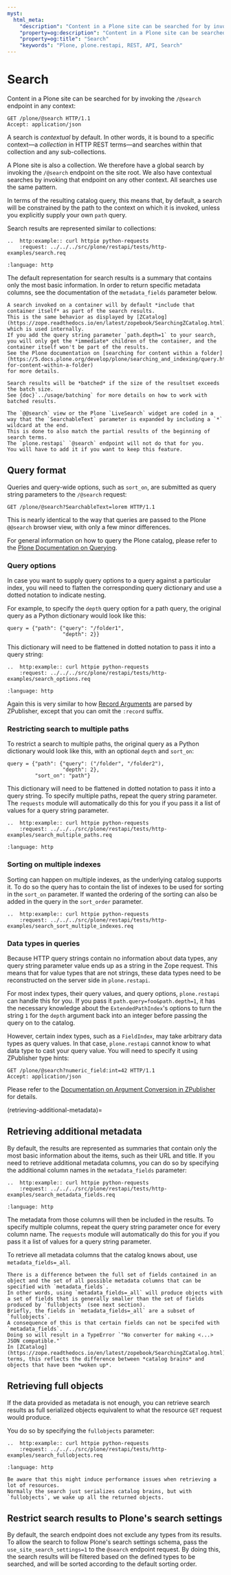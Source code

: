 ```yaml
---
myst:
  html_meta:
    "description": "Content in a Plone site can be searched for by invoking the /@search endpoint in any context."
    "property=og:description": "Content in a Plone site can be searched for by invoking the /@search endpoint in any context."
    "property=og:title": "Search"
    "keywords": "Plone, plone.restapi, REST, API, Search"
---
```


# Search

Content in a Plone site can be searched for by invoking the `/@search` endpoint in any context:

```http
GET /plone/@search HTTP/1.1
Accept: application/json
```

A search is *contextual* by default.
In other words, it is bound to a specific context—a *collection* in HTTP REST terms—and searches within that collection and any sub-collections.

A Plone site is also a collection.
We therefore have a global search by invoking the `/@search` endpoint on the site root.
We also have contextual searches by invoking that endpoint on any other context.
All searches use the same pattern.

In terms of the resulting catalog query, this means that, by default, a search will be constrained by the path to the context on which it is invoked, unless you explicitly supply your own `path` query.

Search results are represented similar to collections:

```{eval-rst}
..  http:example:: curl httpie python-requests
    :request: ../../../src/plone/restapi/tests/http-examples/search.req
```

```{literalinclude} ../../../src/plone/restapi/tests/http-examples/search.resp
:language: http
```

The default representation for search results is a summary that contains only the most basic information.
In order to return specific metadata columns, see the documentation of the `metadata_fields` parameter below.

```{note}
A search invoked on a container will by default *include that container itself* as part of the search results.
This is the same behavior as displayed by [ZCatalog](https://zope.readthedocs.io/en/latest/zopebook/SearchingZCatalog.html), which is used internally.
If you add the query string parameter `path.depth=1` to your search, you will only get the *immediate* children of the container, and the container itself won't be part of the results.
See the Plone documentation on [searching for content within a folder](https://5.docs.plone.org/develop/plone/searching_and_indexing/query.html#searching-for-content-within-a-folder)
for more details.
```

```{note}
Search results will be *batched* if the size of the resultset exceeds the batch size.
See {doc}`../usage/batching` for more details on how to work with batched results.
```

```{warning}
The `@@search` view or the Plone `LiveSearch` widget are coded in a way that the `SearchableText` parameter is expanded by including a `*` wildcard at the end.
This is done to also match the partial results of the beginning of search terms.
The `plone.restapi` `@search` endpoint will not do that for you.
You will have to add it if you want to keep this feature.
```

## Query format

Queries and query-wide options, such as `sort_on`, are submitted as query string parameters to the `/@search` request:

```http
GET /plone/@search?SearchableText=lorem HTTP/1.1
```

This is nearly identical to the way that queries are passed to the Plone `@@search` browser view, with only a few minor differences.

For general information on how to query the Plone catalog, please refer to the [Plone Documentation on Querying](https://5.docs.plone.org/develop/plone/searching_and_indexing/query.html).

### Query options

In case you want to supply query options to a query against a particular index, you will need to flatten the corresponding query dictionary and use a dotted notation to indicate nesting.

For example, to specify the `depth` query option for a path query, the original query as a Python dictionary would look like this:

```
query = {"path": {"query": "/folder1",
                  "depth": 2}}
```

This dictionary will need to be flattened in dotted notation to pass it into a query string:

```{eval-rst}
..  http:example:: curl httpie python-requests
    :request: ../../../src/plone/restapi/tests/http-examples/search_options.req
```

```{literalinclude} ../../../src/plone/restapi/tests/http-examples/search_options.resp
:language: http
```

Again this is very similar to how [Record Arguments](https://zope.readthedocs.io/en/latest/zdgbook/ObjectPublishing.html#an-aggregator-in-detail-the-record-argument) are parsed by ZPublisher, except that you can omit the `:record` suffix.

### Restricting search to multiple paths

To restrict a search to multiple paths, the original query as a Python dictionary would look like this, with an optional `depth` and `sort_on`:

```
query = {"path": {"query": ("/folder", "/folder2"),
                  "depth": 2},
         "sort_on": "path"}
```

This dictionary will need to be flattened in dotted notation to pass it into a query string.
To specify multiple paths, repeat the query string parameter.
The `requests` module will automatically do this for you if you pass it a list of values for a query string parameter.

```{eval-rst}
..  http:example:: curl httpie python-requests
    :request: ../../../src/plone/restapi/tests/http-examples/search_multiple_paths.req
```

```{literalinclude} ../../../src/plone/restapi/tests/http-examples/search_multiple_paths.resp
:language: http
```

### Sorting on multiple indexes

Sorting can happen on multiple indexes, as the underlying catalog supports it. To do so the query has to contain the list of indexes to be used for sorting in the `sort_on` parameter. If wanted the ordering of the sorting can also be added in the query in the `sort_order` parameter.

```{eval-rst}
..  http:example:: curl httpie python-requests
    :request: ../../../src/plone/restapi/tests/http-examples/search_sort_multiple_indexes.req
```

### Data types in queries

Because HTTP query strings contain no information about data types, any query string parameter value ends up as a string in the Zope request.
This means that for value types that are not strings, these data types need to be reconstructed on the server side in `plone.restapi`.

For most index types, their query values, and query options, `plone.restapi` can handle this for you.
If you pass it `path.query=foo&path.depth=1`, it has the necessary knowledge about the `ExtendedPathIndex`'s options to turn the string `1` for the `depth` argument back into an integer before passing the query on to the catalog.

However, certain index types, such as a `FieldIndex`, may take arbitrary data types as query values.
In that case, `plone.restapi` cannot know to what data type to cast your query value.
You will need to specify it using ZPublisher type hints:

```http
GET /plone/@search?numeric_field:int=42 HTTP/1.1
Accept: application/json
```

Please refer to the [Documentation on Argument Conversion in ZPublisher](https://zope.readthedocs.io/en/latest/zdgbook/ObjectPublishing.html#argument-conversion) for details.

(retrieving-additional-metadata)=

## Retrieving additional metadata

By default, the results are represented as summaries that contain only the most basic information about the items, such as their URL and title.
If you need to retrieve additional metadata columns, you can do so by specifying the additional column names in the `metadata_fields` parameter:

```{eval-rst}
..  http:example:: curl httpie python-requests
    :request: ../../../src/plone/restapi/tests/http-examples/search_metadata_fields.req
```

```{literalinclude} ../../../src/plone/restapi/tests/http-examples/search_metadata_fields.resp
:language: http
```

The metadata from those columns will then be included in the results.
To specify multiple columns, repeat the query string parameter once for every column name.
The `requests` module will automatically do this for you if you pass it a list of values for a query string parameter.

To retrieve all metadata columns that the catalog knows about, use `metadata_fields=_all`.

```{note}
There is a difference between the full set of fields contained in an object and the set of all possible metadata columns that can be specified with `metadata_fields`.
In other words, using `metadata_fields=_all` will produce objects with a set of fields that is generally smaller than the set of fields produced by `fullobjects` (see next section).
Briefly, the fields in `metadata_fields=_all` are a subset of `fullobjects`.
A consequence of this is that certain fields can not be specifed with `metadata_fields`.
Doing so will result in a TypeError `"No converter for making <...> JSON compatible."`
In [ZCatalog](https://zope.readthedocs.io/en/latest/zopebook/SearchingZCatalog.html) terms, this reflects the difference between *catalog brains* and objects that have been *woken up*.
```

## Retrieving full objects

If the data provided as metadata is not enough, you can retrieve search results as full serialized objects equivalent to what the resource `GET` request would produce.

You do so by specifying the `fullobjects` parameter:

```{eval-rst}
..  http:example:: curl httpie python-requests
    :request: ../../../src/plone/restapi/tests/http-examples/search_fullobjects.req
```

```{literalinclude} ../../../src/plone/restapi/tests/http-examples/search_fullobjects.resp
:language: http
```

```{warning}
Be aware that this might induce performance issues when retrieving a lot of resources.
Normally the search just serializes catalog brains, but with `fullobjects`, we wake up all the returned objects.
```

## Restrict search results to Plone's search settings

By default, the search endpoint does not exclude any types from its results.
To allow the search to follow Plone's search settings schema, pass the `use_site_search_settings=1` to the `@search` endpoint request.
By doing this, the search results will be filtered based on the defined types to be searched, and will be sorted according to the default sorting order.
